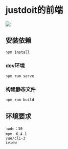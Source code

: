 # justdoit的前端
[![](https://travis-ci.org/Castleeee/justdoit_front.svg?branch=master)](https://travis-ci.org/Castleeee/justdoit_front)

## 安装依赖
```
npm install
```

### dev环境
```
npm run serve
```

### 构建静态文件
```
npm run build
```
## 环境要求
```
node：10  
mpm：6.4.1  
vue/cli-3  
iview
```